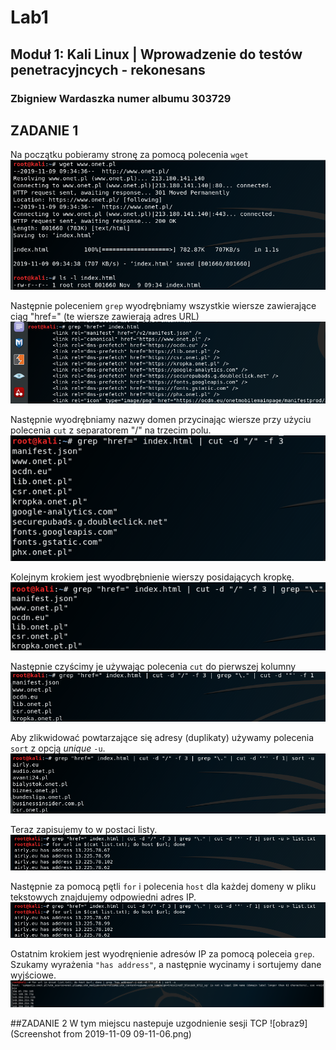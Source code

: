 # Lab1
## Moduł 1: Kali Linux | Wprowadzenie do testów penetracyjncych - rekonesans
### Zbigniew Wardaszka numer albumu 303729

## ZADANIE 1

Na początku pobieramy stronę za pomocą polecenia `wget`
![obraz1](https://github.com/zwardasz/Lab1/blob/master/obraz1.png)

Następnie poleceniem `grep` wyodrębniamy wszystkie wiersze zawierające ciąg "href=" (te wiersze zawierają adres URL)
![obraz2](https://github.com/zwardasz/Lab1/blob/master/obraz2.png)

Następnie wyodrębniamy nazwy domen przycinając wiersze przy użyciu polecenia `cut` z separatorem "/" na trzecim polu.
![obraz3](https://github.com/zwardasz/Lab1/blob/master/obraz3.png)

Kolejnym krokiem jest wyodbrębnienie wierszy posidających kropkę.
![obraz4](https://github.com/zwardasz/Lab1/blob/master/obraz4.png)

Następnie czyścimy je używając polecenia `cut` do pierwszej kolumny
![obraz5](https://github.com/zwardasz/Lab1/blob/master/obraz5.png)

Aby zlikwidować powtarzające się adresy (duplikaty) używamy polecenia `sort` z opcją _unique_ `-u`.
![obraz6](https://github.com/zwardasz/Lab1/blob/master/obraz6.png)

Teraz zapisujemy to w postaci listy.
![obraz7](https://github.com/zwardasz/Lab1/blob/master/obraz7.png)

Następnie za pomocą pętli `for` i polecenia `host` dla każdej domeny w pliku tekstowych znajdujemy odpowiedni adres IP.
![obraz7](https://github.com/zwardasz/Lab1/blob/master/obraz7.png)

Ostatnim krokiem jest wyodręnienie adresów IP za pomocą poleceia `grep`. Szukamy wyrażenia `"has address"`, a następnie wycinamy i sortujemy dane wyjściowe.
![obraz8](https://github.com/zwardasz/Lab1/blob/master/obraz8.png)


##ZADANIE 2
W tym miejscu nastepuje uzgodnienie sesji TCP
![obraz9](Screenshot from 2019-11-09 09-11-06.png)
